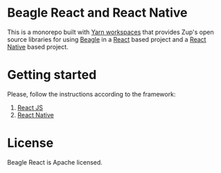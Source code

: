 # Beagle React and React Native
This is a monorepo built with [Yarn workspaces](https://classic.yarnpkg.com/en/docs/workspaces/) that provides Zup's open source libraries for using [Beagle](https://docs.usebeagle.io/v/v1.0-en/) in a [React](https://reactjs.org) based project and a [React Native](https://reactnative.dev/) based project.

# Getting started
Please, follow the instructions according to the framework:
1. [React JS](/packages/beagle-react/README.md)
1. [React Native](/packages/beagle-react-native/README.md)

# License
Beagle React is Apache licensed.
<!--[Apache licensed](https://github.com/ZupIT/beagle-web-react/blob/main/LICENSE)-->
